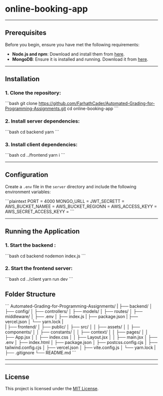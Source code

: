 # online-booking-app
---

## Prerequisites

Before you begin, ensure you have met the following requirements:

- **Node.js and npm**: Download and install them from [here](https://nodejs.org/).
- **MongoDB**: Ensure it is installed and running. Download it from [here](https://www.mongodb.com/try/download/community).

---

## Installation

### 1. Clone the repository:
\`\`\`bash
git clone https://github.com/FarhathCader/Automated-Grading-for-Programming-Assignments.git
cd online-booking-app
\`\`\`

### 2. Install server dependencies:
\`\`\`bash
cd backend
yarn
\`\`\`

### 3. Install client dependencies:
\`\`\`bash
cd ../frontend
yarn i
\`\`\`

---

## Configuration

Create a `.env` file in the `server` directory and include the following environment variables:

\`\`\`plaintext
PORT = 4000
MONGO_URLL =
JWT_SECRETT =
AWS_BUCKET_NAMEE =
AWS_BUCKET_REGIONN =
AWS_ACCESS_KEYY =
AWS_SECRET_ACCESS_KEYY =
\`\`\`

---

## Running the Application

### 1. Start the backend :
\`\`\`bash
cd backend
nodemon index.js
\`\`\`

### 2. Start the frontend server:
\`\`\`bash
cd ../client
yarn run dev
\`\`\`

## Folder Structure

\`\`\`
Automated-Grading-for-Programming-Assignments/
|
├── backend/
│   ├── config/
│   ├── controllers/
│   ├── models/
│   ├── routes/
│   ├── middleware/
│   ├── .env
│   ├── index.js
|   ├── package.json
|   ├── vercel.json
│   └── yarn.lock
|   
|
├── frontend/
│   ├── public/
│   ├── src/
│   │   ├── assets/
│   │   ├── components/
│   │   ├── constants/
│   │   ├── context/
│   │   ├── pages/
│   │   ├── App.jsx
│   │   ├── index.css
│   │   ├── Layout.jsx
│   │   ├── main.jsx
│   ├── .env
│   ├── index.html
│   ├── package.json
│   ├── postcss.config.cjs
│   ├── tailwind.config.cjs
│   ├── vercel.json
│   ├── vite.config.js
│   └── yarn.lock
|
├── .gitignore
└── README.md
\`\`\`

---


---

## License

This project is licensed under the [MIT License](LICENSE).

